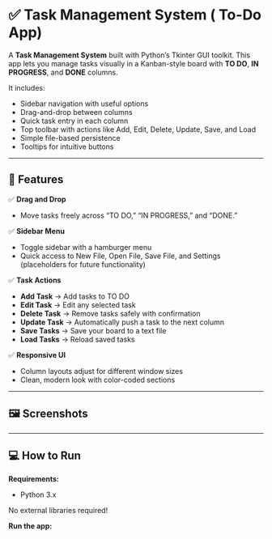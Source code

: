 # ✅ Task Management System ( To-Do App)

A **Task Management System** built with Python’s Tkinter GUI toolkit. This app lets you manage tasks visually in a Kanban-style board with **TO DO**, **IN PROGRESS**, and **DONE** columns.

It includes:

- Sidebar navigation with useful options
- Drag-and-drop between columns
- Quick task entry in each column
- Top toolbar with actions like Add, Edit, Delete, Update, Save, and Load
- Simple file-based persistence
- Tooltips for intuitive buttons

---

## 🎯 Features

✅ **Drag and Drop**

- Move tasks freely across “TO DO,” “IN PROGRESS,” and “DONE.”

✅ **Sidebar Menu**

- Toggle sidebar with a hamburger menu
- Quick access to New File, Open File, Save File, and Settings (placeholders for future functionality)

✅ **Task Actions**

- **Add Task** → Add tasks to TO DO
- **Edit Task** → Edit any selected task
- **Delete Task** → Remove tasks safely with confirmation
- **Update Task** → Automatically push a task to the next column
- **Save Tasks** → Save your board to a text file
- **Load Tasks** → Reload saved tasks

✅ **Responsive UI**

- Column layouts adjust for different window sizes
- Clean, modern look with color-coded sections

---

## 🖼️ Screenshots



---

## 💻 How to Run

**Requirements:**

- Python 3.x

No external libraries required!

**Run the app:**

```bash


